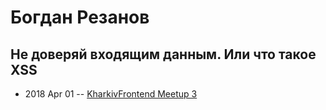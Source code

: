 # Богдан Резанов

## Не доверяй входящим данным. Или что такое XSS
- 2018 Apr 01 -- [KharkivFrontend Meetup 3](https://www.youtube.com/watch?v=A5qriMIS9O0)    
